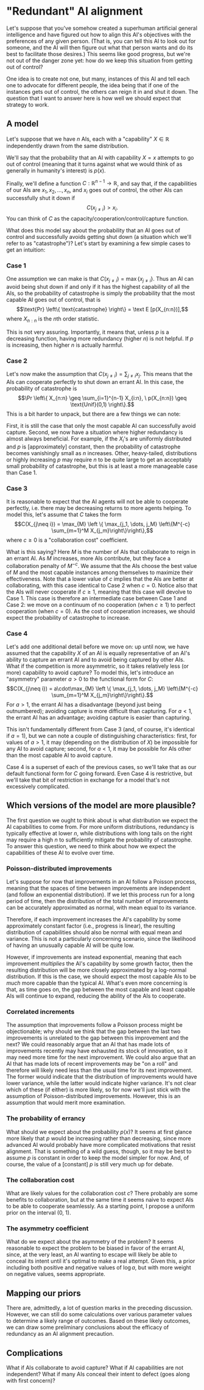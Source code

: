# "Redundant" AI alignment

Let's suppose that you've somehow created a superhuman artificial general intelligence and have figured out how to align this AI's objectives with the preferences of any given person. (That is, you can tell this AI to look out for someone, and the AI will then figure out what that person wants and do its best to facilitate those desires.) This seems like good progress, but we're not out of the danger zone yet: how do we keep this situation from getting out of control?

One idea is to create not one, but many, instances of this AI and tell each one to advocate for different people, the idea being that if one of the instances gets out of control, the others can reign it in and shut it down. The question that I want to answer here is how well we should expect that strategy to work.

## A model

Let's suppose that we have $n$ AIs, each with a "capability" $X \in \mathbb R$ independently drawn from the same distribution.

We'll say that the probability that an AI with capability $X=x$ attempts to go out of control (meaning that it turns against what we would think of as generally in humanity's interest) is $p(x)$.

Finally, we'll define a function $C: \mathbb R^{n-1} \rightarrow \mathbb R$, and say that, if the capabilities of our AIs are $x_1, x_2, \dots, x_n$, and $x_i$ goes out of control, the other AIs can successfully shut it down if
$$C(x_{j \neq i}) > x_i.$$
You can think of $C$ as the capacity/cooperation/control/capture function.

What does this model say about the probability that an AI goes out of control and successfully avoids getting shut down (a situation which we'll refer to as "catastrophe")? Let's start by examining a few simple cases to get an intuition:

### Case 1

One assumption we can make is that $C(x_{j \neq i}) = \max \{x_{j \neq i}\}$. Thus an AI can avoid being shut down if and only if it has the highest capability of all the AIs, so the probability of catastrophe is simply the probability that the most capable AI goes out of control, that is
$$\text{Pr} \left\{ \text{catastrophe} \right\} = \text E [p(X_{n:n})],$$
where $X_{n:n}$ is the $n$th order statistic.

This is not very assuring. Importantly, it means that, unless $p$ is a decreasing function, having more redundancy (higher $n$) is not helpful. If $p$ is increasing, then higher $n$ is actually harmful.

### Case 2

Let's now make the assumption that $C(x_{j \neq i}) = \sum_{j \neq i} x_j$. This means that the AIs can cooperate perfectly to shut down an errant AI. In this case, the probability of catastrophe is
$$\Pr \left\{ X_{n:n} \geq \sum_{i=1}^{n-1} X_{i:n}, \ p(X_{n:n}) \geq \text{Unif}(0,1) \right\}.$$
This is a bit harder to unpack, but there are a few things we can note:

First, it is still the case that only the most capable AI can successfully avoid capture. Second, we now have a situation where higher redundancy is almost always beneficial. For example, if the $X_i$'s are uniformly distributed and $p$ is [approximately] constant, then the probability of catastrophe becomes vanishingly small as $n$ increases. Other, heavy-tailed, distributions or highly increasing $p$ may require $n$ to be quite large to get an acceptably small probability of catastrophe, but this is at least a more manageable case than Case 1.

### Case 3

It is reasonable to expect that the AI agents will not be able to cooperate perfectly, i.e. there may be decreasing returns to more agents helping. To model this, let's assume that $C$ takes the form
$$C(X_{j\neq i}) = \max_{M} \left \{ \max_{j_1, \dots, j_M} \left\{M^{-c} \sum_{m=1}^M X_{j_m}\right\}\right\},$$
where $c \geq 0$ is a "collaboration cost" coefficient.

What is this saying? Here $M$ is the number of AIs that collaborate to reign in an errant AI. As $M$ increases, more AIs contribute, but they face a collaboration penalty of $M^{-c}$. We assume that the AIs choose the best value of $M$ and the most capable instances among themselves to maximize their effectiveness. Note that a lower value of $c$ implies that the AIs are better at collaborating, with this case identical to Case 2 when $c = 0$. Notice also that the AIs will never cooperate if $c\geq 1$, meaning that this case will devolve to Case 1. This case is therefore an intermediate case between Case 1 and Case 2: we move on a continuum of no cooperation (when $c\geq 1$) to perfect cooperation (when $c=0$). As the cost of cooperation increases, we should expect the probability of catastrophe to increase.

### Case 4

Let's add one additional detail before we move on: up until now, we have assumed that the capability $X$ of an AI is equally representative of an AI's ability to capture an errant AI and to avoid being captured by other AIs. What if the competition is more asymmetric, so it takes relatively less (or more) capability to avoid capture? To model this, let's introduce an "asymmetry" parameter $a > 0$ to the functional form for $C$:
$$C(X_{j\neq i}) = a\cdot\max_{M} \left \{ \max_{j_1, \dots, j_M} \left\{M^{-c} \sum_{m=1}^M X_{j_m}\right\}\right\}.$$
For $a > 1$, the errant AI has a disadvantage (beyond just being outnumbered); avoiding capture is more difficult than capturing. For $a < 1$, the errant AI has an advantage; avoiding capture is easier than capturing.

This isn't fundamentally different from Case 3 (and, of course, it's identical if $a = 1$), but we can note a couple of distinguishing characteristics: first, for values of $a > 1$, it may (depending on the distribution of $X$) be impossible for any AI to avoid capture; second, for $a < 1$, it may be possible for AIs other than the most capable AI to avoid capture.

Case 4 is a superset of each of the previous cases, so we'll take that as our default functional form for $C$ going forward. Even Case 4 is restrictive, but we'll take that bit of restriction in exchange for a model that's not excessively complicated.

## Which versions of the model are more plausible?

The first question we ought to think about is what distribution we expect the AI capabilities to come from. For more uniform distributions, redundancy is typically effective at lower $n$, while distributions with long tails on the right may require a high $n$ to sufficiently mitigate the probability of catastrophe. To answer this question, we need to think about how we expect the capabilities of these AI to evolve over time.

### Poisson-distributed improvements

Let's suppose for now that improvements in an AI follow a Poisson process, meaning that the spaces of time between improvements are independent (and follow an exponential distribution). If we let this process run for a long period of time, then the distribution of the total number of improvements can be accurately approximated as normal, with mean equal to its variance.

Therefore, if each improvement increases the AI's capability by some approximately constant factor (i.e., progress is linear), the resulting distribution of capabilities should also be normal with equal mean and variance. This is not a particularly concerning scenario, since the likelihood of having an unusually capable AI will be quite low.

However, if improvements are instead exponential, meaning that each improvement *multiplies* the AI's capability by some growth factor, then the resulting distribution will be more closely approximated by a log-normal distribution. If this is the case, we should expect the most capable AIs to be *much* more capable than the typical AI. What's even more concerning is that, as time goes on, the gap between the most capable and least capable AIs will continue to expand, reducing the ability of the AIs to cooperate.

### Correlated increments

The assumption that improvements follow a Poisson process might be objectionable; why should we think that the gap between the last two improvements is unrelated to the gap between this improvement and the next? We could reasonably argue that an AI that has made lots of improvements recently may have exhausted its stock of innovation, so it may need more time for the next improvement. We could also argue that an AI that has made lots of recent improvements may be "on a roll" and therefore will likely need less than the usual time for its next improvement. The former would indicate that the distribution of improvements would have lower variance, while the latter would indicate higher variance. It's not clear which of these (if either) is more likely, so for now we'll just stick with the assumption of Poisson-distributed improvements. However, this is an assumption that would merit more examination.

### The probability of errancy

What should we expect about the probability $p(x)$? It seems at first glance more likely that $p$ would be increasing rather than decreasing, since more advanced AI would probably have more complicated motivations that resist alignment. That is something of a wild guess, though, so it may be best to assume $p$ is constant in order to keep the model simpler for now. And, of course, the value of a [constant] $p$ is still very much up for debate.

### The collaboration cost

What are likely values for the collaboration cost $c$? There probably are some benefits to collaboration, but at the same time it seems naive to expect AIs to be able to cooperate seamlessly. As a starting point, I propose a uniform prior on the interval (0, 1).

### The asymmetry coefficient

What do we expect about the asymmetry of the problem? It seems reasonable to expect the problem to be biased in favor of the errant AI, since, at the very least, an AI wanting to escape will likely be able to conceal its intent until it's optimal to make a real attempt. Given this, a prior including both positive and negative values of $\log a$, but with more weight on negative values, seems appropriate.

## Mapping our priors

There are, admittedly, a lot of question marks in the preceding discussion. However, we can still do some calculations over various parameter values to determine a likely range of outcomes. Based on these likely outcomes, we can draw some preliminary conclusions about the efficacy of redundancy as an AI alignment precaution.


## Complications

What if AIs collaborate to avoid capture? What if AI capabilities are not independent? What if many AIs conceal their intent to defect (goes along with first concern)?
